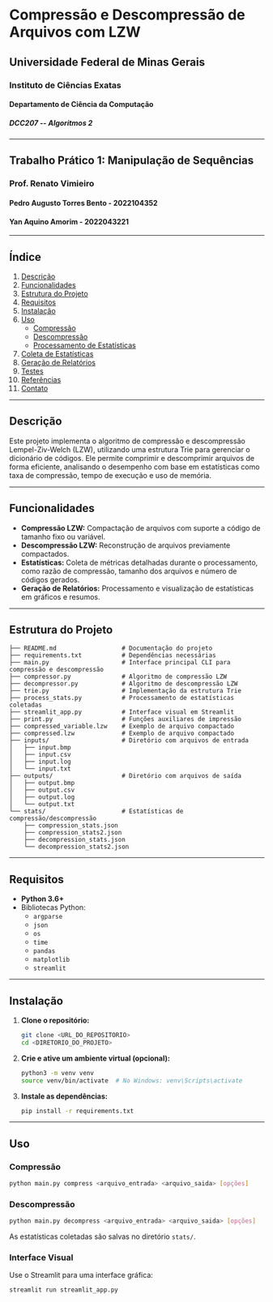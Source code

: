 # Compressão e Descompressão de Arquivos com LZW

## Universidade Federal de Minas Gerais
### Instituto de Ciências Exatas
#### Departamento de Ciência da Computação
##### DCC207 -- Algoritmos 2

---

## Trabalho Prático 1: Manipulação de Sequências

### Prof. Renato Vimieiro

#### Pedro Augusto Torres Bento - 2022104352
#### Yan Aquino Amorim - 2022043221
---

## Índice

1. [Descrição](#descrição)
2. [Funcionalidades](#funcionalidades)
3. [Estrutura do Projeto](#estrutura-do-projeto)
4. [Requisitos](#requisitos)
5. [Instalação](#instalação)
6. [Uso](#uso)
    - [Compressão](#compressão)
    - [Descompressão](#descompressão)
    - [Processamento de Estatísticas](#processamento-de-estatísticas)
7. [Coleta de Estatísticas](#coleta-de-estatísticas)
8. [Geração de Relatórios](#geração-de-relatórios)
9. [Testes](#testes)
12. [Referências](#referências)
13. [Contato](#contato)

---

## Descrição

Este projeto implementa o algoritmo de compressão e descompressão Lempel-Ziv-Welch (LZW), utilizando uma estrutura Trie para gerenciar o dicionário de códigos. Ele permite comprimir e descomprimir arquivos de forma eficiente, analisando o desempenho com base em estatísticas como taxa de compressão, tempo de execução e uso de memória.

---

## Funcionalidades

- **Compressão LZW:** Compactação de arquivos com suporte a código de tamanho fixo ou variável.
- **Descompressão LZW:** Reconstrução de arquivos previamente compactados.
- **Estatísticas:** Coleta de métricas detalhadas durante o processamento, como razão de compressão, tamanho dos arquivos e número de códigos gerados.
- **Geração de Relatórios:** Processamento e visualização de estatísticas em gráficos e resumos.

---

## Estrutura do Projeto

```
├── README.md                  # Documentação do projeto
├── requirements.txt           # Dependências necessárias
├── main.py                    # Interface principal CLI para compressão e descompressão
├── compressor.py              # Algoritmo de compressão LZW
├── decompressor.py            # Algoritmo de descompressão LZW
├── trie.py                    # Implementação da estrutura Trie
├── process_stats.py           # Processamento de estatísticas coletadas
├── streamlit_app.py           # Interface visual em Streamlit
├── print.py                   # Funções auxiliares de impressão
├── compressed_variable.lzw    # Exemplo de arquivo compactado
├── compressed.lzw             # Exemplo de arquivo compactado
├── inputs/                    # Diretório com arquivos de entrada
│   ├── input.bmp
│   ├── input.csv
│   ├── input.log
│   └── input.txt
├── outputs/                   # Diretório com arquivos de saída
│   ├── output.bmp
│   ├── output.csv
│   ├── output.log
│   └── output.txt
└── stats/                     # Estatísticas de compressão/descompressão
    ├── compression_stats.json
    ├── compression_stats2.json
    ├── decompression_stats.json
    └── decompression_stats2.json
```

---

## Requisitos

- **Python 3.6+**
- Bibliotecas Python:
  - `argparse`
  - `json`
  - `os`
  - `time`
  - `pandas`
  - `matplotlib`
  - `streamlit`

---

## Instalação

1. **Clone o repositório:**

    ```bash
    git clone <URL_DO_REPOSITORIO>
    cd <DIRETORIO_DO_PROJETO>
    ```

2. **Crie e ative um ambiente virtual (opcional):**

    ```bash
    python3 -m venv venv
    source venv/bin/activate  # No Windows: venv\Scripts\activate
    ```

3. **Instale as dependências:**

    ```bash
    pip install -r requirements.txt
    ```

---

## Uso

### Compressão

```bash
python main.py compress <arquivo_entrada> <arquivo_saida> [opções]
```

### Descompressão

```bash
python main.py decompress <arquivo_entrada> <arquivo_saida> [opções]
```

As estatísticas coletadas são salvas no diretório `stats/`.

### Interface Visual

Use o Streamlit para uma interface gráfica:

```bash
streamlit run streamlit_app.py
```
